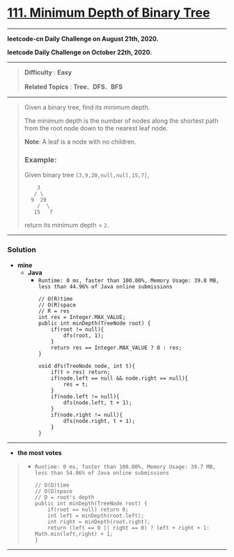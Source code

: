 # [111. Minimum Depth of Binary Tree](https://leetcode.com/problems/minimum-depth-of-binary-tree/)

---

**leetcode-cn Daily Challenge on August 21th, 2020.**

**leetcode Daily Challenge on October 22th, 2020.**

---

> **Difficulty** : **Easy**
>
> **Related Topics** : **Tree**、**DFS**、**BFS**

---

> Given a binary tree, find its minimum depth.
>
> The minimum depth is the number of nodes along the shortest path from the root node down to the nearest leaf node.
>
> **Note**: A leaf is a node with no children.
>
> ### Example:
>
> Given binary tree `[3,9,20,null,null,15,7]`,
> ```
>     3
>    / \
>   9  20
>     /  \
>    15   7
> ```
> return its minimum depth = `2`.


---


### Solution
* **mine**
  * **Java**
    * `Runtime: 0 ms, faster than 100.00%, Memory Usage: 39.8 MB, less than 44.96% of Java online submissions`
      ```
      // O(R)time
      // O(R)space
      // R = res
      int res = Integer.MAX_VALUE;
      public int minDepth(TreeNode root) {
          if(root != null){
              dfs(root, 1);
          }
          return res == Integer.MAX_VALUE ? 0 : res;
      }

      void dfs(TreeNode node, int t){
          if(t > res) return;
          if(node.left == null && node.right == null){
              res = t;
          }
          if(node.left != null){
              dfs(node.left, t + 1);
          }
          if(node.right != null){
              dfs(node.right, t + 1);
          }
      }
      ```

---

* **the most votes**
>  * `Runtime: 0 ms, faster than 100.00%, Memory Usage: 39.7 MB, less than 54.06% of Java online submissions`
>    ```
>    // O(D)time
>    // O(D)space
>    // D = root's depth
>    public int minDepth(TreeNode root) {
>        if(root == null) return 0;
>        int left = minDepth(root.left);
>        int right = minDepth(root.right);
>        return (left == 0 || right == 0) ? left + right + 1: Math.min(left,right) + 1;
>    }
>    ```

---
